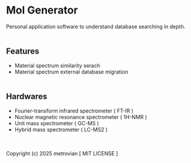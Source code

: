 # Mol Generator #
Personal application software to understand database searching in depth.
<br/></br>
## Features ##
- Material spectrum similarity serach
- Material spectrum external database migration
<br/></br>
## Hardwares ##
- Fourier-transform infrared spectrometer ( FT-IR )
- Nuclear magnetic resonance spectrometer ( 1H-NMR )
- Unit mass spectrometer ( GC-MS )
- Hybrid mass spectrometer ( LC-MS2 )

<br/></br>
Copyright (c) 2025 metrovian [ MIT LICENSE ]
